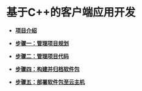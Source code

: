 # 基于C++的客户端应用开发<a name="devcloud_qs_0600"></a>

-   **[项目介绍](C++-项目介绍.md)**  

-   **[步骤一：管理项目规划](C++-管理项目规划.md)**  

-   **[步骤二：管理项目代码](C++-管理项目代码.md)**  

-   **[步骤四：构建并归档软件包](C++-构建并归档软件包.md)**  

-   **[步骤五：部署软件包至云主机](C++-部署软件包至云主机.md)**  


